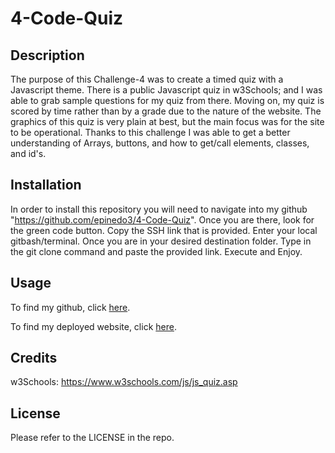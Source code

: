 # 4-Code-Quiz
## Description

The purpose of this Challenge-4 was to create a timed quiz with a Javascript theme. There is a public Javascript quiz in w3Schools; and I was able to grab sample questions for my quiz from there. Moving on, my quiz is scored by time rather than by a grade due to the nature of the website. The graphics of this quiz is very plain at best, but the main focus was for the site to be operational. Thanks to this challenge I was able to get a better understanding of Arrays, buttons, and how to get/call elements, classes, and id's.

## Installation
In order to install this repository you will need to navigate into my github "https://github.com/epinedo3/4-Code-Quiz". Once you are there, look for the green code button. Copy the SSH link that is provided. Enter your local gitbash/terminal. Once you are in your desired destination folder. Type in the git clone command and paste the provided link. Execute and Enjoy.

## Usage
To find my github, click [here](https://github.com/epinedo3/4-Code-Quiz).

To find my deployed website, click [here](https://epinedo3.github.io/4-Code-Quiz/).

## Credits

w3Schools: https://www.w3schools.com/js/js_quiz.asp

## License

Please refer to the LICENSE in the repo.
